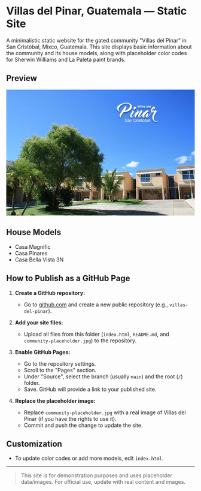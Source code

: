# Villas del Pinar, Guatemala — Static Site

A minimalistic static website for the gated community "Villas del Pinar" in San Cristóbal, Mixco, Guatemala. This site displays basic information about the community and its house models, along with placeholder color codes for Sherwin Williams and La Paleta paint brands.

## Preview
![Community Placeholder](community-placeholder.jpg)

## House Models
- Casa Magnific
- Casa Pinares
- Casa Bella Vista 3N

## How to Publish as a GitHub Page

1. **Create a GitHub repository:**
   - Go to [github.com](https://github.com/) and create a new public repository (e.g., `villas-del-pinar`).

2. **Add your site files:**
   - Upload all files from this folder (`index.html`, `README.md`, and `community-placeholder.jpg`) to the repository.

3. **Enable GitHub Pages:**
   - Go to the repository settings.
   - Scroll to the "Pages" section.
   - Under "Source", select the branch (usually `main`) and the root (`/`) folder.
   - Save. GitHub will provide a link to your published site.

4. **Replace the placeholder image:**
   - Replace `community-placeholder.jpg` with a real image of Villas del Pinar (if you have the rights to use it).
   - Commit and push the change to update the site.

## Customization
- To update color codes or add more models, edit `index.html`.

---

> This site is for demonstration purposes and uses placeholder data/images. For official use, update with real content and images.
